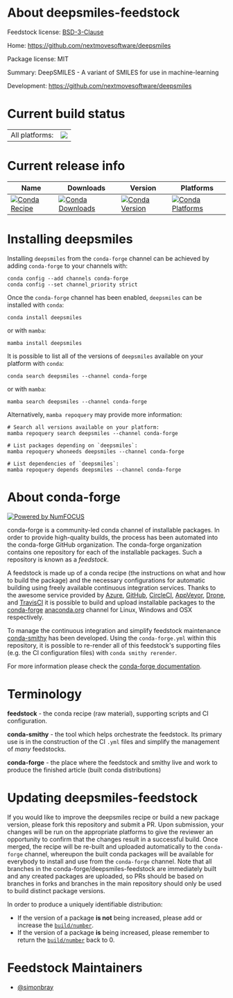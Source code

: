 About deepsmiles-feedstock
==========================

Feedstock license: [BSD-3-Clause](https://github.com/conda-forge/deepsmiles-feedstock/blob/main/LICENSE.txt)

Home: https://github.com/nextmovesoftware/deepsmiles

Package license: MIT

Summary: DeepSMILES - A variant of SMILES for use in machine-learning

Development: https://github.com/nextmovesoftware/deepsmiles

Current build status
====================


<table><tr><td>All platforms:</td>
    <td>
      <a href="https://dev.azure.com/conda-forge/feedstock-builds/_build/latest?definitionId=7778&branchName=main">
        <img src="https://dev.azure.com/conda-forge/feedstock-builds/_apis/build/status/deepsmiles-feedstock?branchName=main">
      </a>
    </td>
  </tr>
</table>

Current release info
====================

| Name | Downloads | Version | Platforms |
| --- | --- | --- | --- |
| [![Conda Recipe](https://img.shields.io/badge/recipe-deepsmiles-green.svg)](https://anaconda.org/conda-forge/deepsmiles) | [![Conda Downloads](https://img.shields.io/conda/dn/conda-forge/deepsmiles.svg)](https://anaconda.org/conda-forge/deepsmiles) | [![Conda Version](https://img.shields.io/conda/vn/conda-forge/deepsmiles.svg)](https://anaconda.org/conda-forge/deepsmiles) | [![Conda Platforms](https://img.shields.io/conda/pn/conda-forge/deepsmiles.svg)](https://anaconda.org/conda-forge/deepsmiles) |

Installing deepsmiles
=====================

Installing `deepsmiles` from the `conda-forge` channel can be achieved by adding `conda-forge` to your channels with:

```
conda config --add channels conda-forge
conda config --set channel_priority strict
```

Once the `conda-forge` channel has been enabled, `deepsmiles` can be installed with `conda`:

```
conda install deepsmiles
```

or with `mamba`:

```
mamba install deepsmiles
```

It is possible to list all of the versions of `deepsmiles` available on your platform with `conda`:

```
conda search deepsmiles --channel conda-forge
```

or with `mamba`:

```
mamba search deepsmiles --channel conda-forge
```

Alternatively, `mamba repoquery` may provide more information:

```
# Search all versions available on your platform:
mamba repoquery search deepsmiles --channel conda-forge

# List packages depending on `deepsmiles`:
mamba repoquery whoneeds deepsmiles --channel conda-forge

# List dependencies of `deepsmiles`:
mamba repoquery depends deepsmiles --channel conda-forge
```


About conda-forge
=================

[![Powered by
NumFOCUS](https://img.shields.io/badge/powered%20by-NumFOCUS-orange.svg?style=flat&colorA=E1523D&colorB=007D8A)](https://numfocus.org)

conda-forge is a community-led conda channel of installable packages.
In order to provide high-quality builds, the process has been automated into the
conda-forge GitHub organization. The conda-forge organization contains one repository
for each of the installable packages. Such a repository is known as a *feedstock*.

A feedstock is made up of a conda recipe (the instructions on what and how to build
the package) and the necessary configurations for automatic building using freely
available continuous integration services. Thanks to the awesome service provided by
[Azure](https://azure.microsoft.com/en-us/services/devops/), [GitHub](https://github.com/),
[CircleCI](https://circleci.com/), [AppVeyor](https://www.appveyor.com/),
[Drone](https://cloud.drone.io/welcome), and [TravisCI](https://travis-ci.com/)
it is possible to build and upload installable packages to the
[conda-forge](https://anaconda.org/conda-forge) [anaconda.org](https://anaconda.org/)
channel for Linux, Windows and OSX respectively.

To manage the continuous integration and simplify feedstock maintenance
[conda-smithy](https://github.com/conda-forge/conda-smithy) has been developed.
Using the ``conda-forge.yml`` within this repository, it is possible to re-render all of
this feedstock's supporting files (e.g. the CI configuration files) with ``conda smithy rerender``.

For more information please check the [conda-forge documentation](https://conda-forge.org/docs/).

Terminology
===========

**feedstock** - the conda recipe (raw material), supporting scripts and CI configuration.

**conda-smithy** - the tool which helps orchestrate the feedstock.
                   Its primary use is in the construction of the CI ``.yml`` files
                   and simplify the management of *many* feedstocks.

**conda-forge** - the place where the feedstock and smithy live and work to
                  produce the finished article (built conda distributions)


Updating deepsmiles-feedstock
=============================

If you would like to improve the deepsmiles recipe or build a new
package version, please fork this repository and submit a PR. Upon submission,
your changes will be run on the appropriate platforms to give the reviewer an
opportunity to confirm that the changes result in a successful build. Once
merged, the recipe will be re-built and uploaded automatically to the
`conda-forge` channel, whereupon the built conda packages will be available for
everybody to install and use from the `conda-forge` channel.
Note that all branches in the conda-forge/deepsmiles-feedstock are
immediately built and any created packages are uploaded, so PRs should be based
on branches in forks and branches in the main repository should only be used to
build distinct package versions.

In order to produce a uniquely identifiable distribution:
 * If the version of a package **is not** being increased, please add or increase
   the [``build/number``](https://docs.conda.io/projects/conda-build/en/latest/resources/define-metadata.html#build-number-and-string).
 * If the version of a package **is** being increased, please remember to return
   the [``build/number``](https://docs.conda.io/projects/conda-build/en/latest/resources/define-metadata.html#build-number-and-string)
   back to 0.

Feedstock Maintainers
=====================

* [@simonbray](https://github.com/simonbray/)

